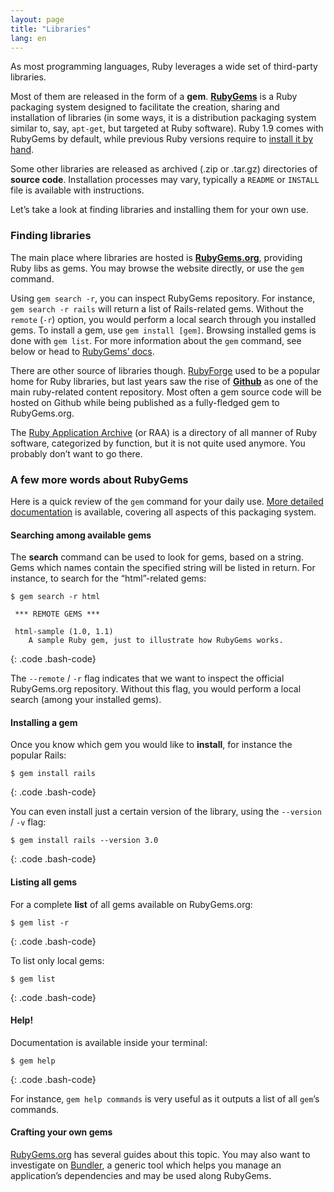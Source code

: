 ```yaml
---
layout: page
title: "Libraries"
lang: en
---
```


As most programming languages, Ruby leverages a wide set of third-party
libraries.

Most of them are released in the form of a **gem**. [**RubyGems**][1] is
a Ruby packaging system designed to facilitate the creation, sharing and
installation of libraries (in some ways, it is a distribution packaging
system similar to, say, `apt-get`, but targeted at Ruby software). Ruby
1.9 comes with RubyGems by default, while previous Ruby versions require
to [install it by hand][2].

Some other libraries are released as archived (.zip or .tar.gz)
directories of **source code**. Installation processes may vary,
typically a `README` or `INSTALL` file is available with instructions.

Let’s take a look at finding libraries and installing them for your own
use.

### Finding libraries

The main place where libraries are hosted is [**RubyGems.org**][3],
providing Ruby libs as gems. You may browse the website directly, or use
the `gem` command.

Using `gem search -r`, you can inspect RubyGems repository. For
instance, `gem search -r rails` will return a list of Rails-related
gems. Without the `remote` (`-r`) option, you would perform a local
search through you installed gems. To install a gem, use `gem install
[gem]`. Browsing installed gems is done with `gem list`. For more
information about the `gem` command, see below or head to [RubyGems’
docs][1].

There are other source of libraries though. [RubyForge][4] used to be a
popular home for Ruby libraries, but last years saw the rise of
[**Github**][5] as one of the main ruby-related content repository. Most
often a gem source code will be hosted on Github while being published
as a fully-fledged gem to RubyGems.org.

The [Ruby Application Archive][6] (or RAA) is a directory of all manner
of Ruby software, categorized by function, but it is not quite used
anymore. You probably don’t want to go there.

### A few more words about RubyGems

Here is a quick review of the `gem` command for your daily use. [More
detailed documentation][7] is available, covering all aspects of this
packaging system.

#### Searching among available gems

The **search** command can be used to look for gems, based on a string.
Gems which names contain the specified string will be listed in return.
For instance, to search for the “html”-related gems:

    $ gem search -r html
    
     *** REMOTE GEMS ***
    
     html-sample (1.0, 1.1)
        A sample Ruby gem, just to illustrate how RubyGems works.
{: .code .bash-code}

The `--remote` / `-r` flag indicates that we want to inspect the
official RubyGems.org repository. Without this flag, you would perform a
local search (among your installed gems).

#### Installing a gem

Once you know which gem you would like to **install**, for instance the
popular Rails:

    $ gem install rails
{: .code .bash-code}

You can even install just a certain version of the library, using the
`--version` / `-v` flag:

    $ gem install rails --version 3.0
{: .code .bash-code}

#### Listing all gems

For a complete **list** of all gems available on RubyGems.org:

    $ gem list -r
{: .code .bash-code}

To list only local gems:

    $ gem list
{: .code .bash-code}

#### Help!

Documentation is available inside your terminal:

    $ gem help
{: .code .bash-code}

For instance, `gem help commands` is very useful as it outputs a list of
all `gem`’s commands.

#### Crafting your own gems

[RubyGems.org][8] has several guides about this topic. You may also want
to investigate on [Bundler][9], a generic tool which helps you manage an
application’s dependencies and may be used along RubyGems.



[1]: http://docs.rubygems.org 
[2]: http://rubygems.org/pages/download 
[3]: http://rubygems.org 
[4]: http://rubyforge.org/ 
[5]: http://github.com 
[6]: http://raa.ruby-lang.org/ 
[7]: http://docs.rubygems.org/ 
[8]: http://guides.rubygems.org 
[9]: http://gembundler.com 
